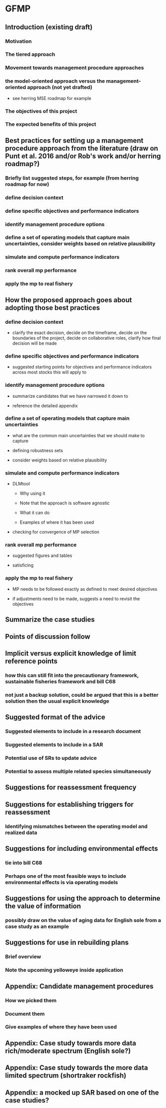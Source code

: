 # **GFMP**


## Introduction (existing draft)

### Motivation

### The tiered approach

### Movement towards management procedure approaches

### the model-oriented approach versus the management-oriented approach (not yet drafted)

- see herring MSE roadmap for example

### The objectives of this project

### The expected benefits of this project

## Best practices for setting up a management procedure approach from the literature (draw on Punt et al. 2016 and/or Rob's work and/or herring roadmap?)

### Briefly list suggested steps, for example (from herring roadmap for now)

### define decision context

### define specific objectives and performance indicators

### identify management procedure options

### define a set of operating models that capture main uncertainties, consider weights based on relative plausibility

### simulate and compute performance indicators

### rank overall mp performance

### apply the mp to real fishery

## How the proposed approach goes about adopting those best practices

### define decision context

- clarify the exact decision, decide on the timeframe, decide on the boundaries of the project, decide on collaborative roles, clarify how final decision will be made

### define specific objectives and performance indicators

- suggested starting points for objectives and performance indicators across most stocks this will apply to

### identify management procedure options

- summarize candidates that we have narrowed it down to

- reference the detailed appendix

### define a set of operating models that capture main uncertainties

- what are the common main uncertainties that we should make to capture

- defining robustness sets

- consider weights based on relative plausibility

### simulate and compute performance indicators

- DLMtool

	- Why using it

	- Note that the approach is software agnostic

	- What it can do

	- Examples of where it has been used

- checking for convergence of MP selection

### rank overall mp performance

- suggested figures and tables

- satisficing

### apply the mp to real fishery

- MP needs to be followed exactly as defined to meet desired objectives

- if adjustments need to be made, suggests a need to revisit the objectives

## Summarize the case studies

## Points of discussion follow

## Implicit versus explicit knowledge of limit reference points

### how this can still fit into the precautionary framework, sustainable fisheries framework and bill C68

### not just a backup solution, could be argued that this is a better solution then the usual explicit knowledge

## Suggested format of the advice

### Suggested elements to include in a research document

### Suggested elements to include in a SAR

### Potential use of SRs to update advice

### Potential to assess multiple related species simultaneously

## Suggestions for reassessment frequency

## Suggestions for establishing triggers for reassessment

### Identifying mismatches between the operating model and realized data

## Suggestions for including environmental effects

### tie into bill C68

### Perhaps one of the most feasible ways to include environmental effects is via operating models

## Suggestions for using the approach to determine the value of information

### possibly draw on the value of aging data for English sole from a case study as an example

## Suggestions for use in rebuilding plans

### Brief overview

### Note the upcoming yelloweye inside application

## Appendix: Candidate management procedures

### How we picked them

### Document them

### Give examples of where they have been used

## Appendix: Case study towards more data rich/moderate spectrum (English sole?)

## Appendix: Case study towards the more data limited spectrum (shortraker rockfish)

## Appendix: a mocked up SAR based on one of the case studies? 

